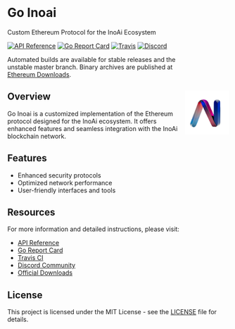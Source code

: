<img src="./inoai-icon.png" align="right" width="100" style="margin-top: 250px;">
  
  <br>
  
# Go Inoai

Custom Ethereum Protocol for the InoAi Ecosystem

[![API Reference](https://pkg.go.dev/badge/github.com/ethereum/go-ethereum)](https://pkg.go.dev/github.com/ethereum/go-ethereum?tab=doc)
[![Go Report Card](https://goreportcard.com/badge/github.com/ethereum/go-ethereum)](https://goreportcard.com/report/github.com/ethereum/go-ethereum)
[![Travis](https://app.travis-ci.com/ethereum/go-ethereum.svg?branch=master)](https://app.travis-ci.com/github/ethereum/go-ethereum)
[![Discord](https://img.shields.io/badge/discord-join%20chat-blue.svg)](https://discord.gg/nthXNEv)

Automated builds are available for stable releases and the unstable master branch. Binary archives are published at [Ethereum Downloads](https://geth.ethereum.org/downloads/).

## Overview

Go Inoai is a customized implementation of the Ethereum protocol designed for the InoAi ecosystem. It offers enhanced features and seamless integration with the InoAi blockchain network.

## Features

- Enhanced security protocols
- Optimized network performance
- User-friendly interfaces and tools

## Resources

For more information and detailed instructions, please visit:

- [API Reference](https://pkg.go.dev/github.com/ethereum/go-ethereum?tab=doc)
- [Go Report Card](https://goreportcard.com/report/github.com/ethereum/go-ethereum)
- [Travis CI](https://app.travis-ci.com/github/ethereum/go-ethereum)
- [Discord Community](https://discord.gg/nthXNEv)
- [Official Downloads](https://geth.ethereum.org/downloads/)

## License

This project is licensed under the MIT License - see the [LICENSE](LICENSE) file for details.

